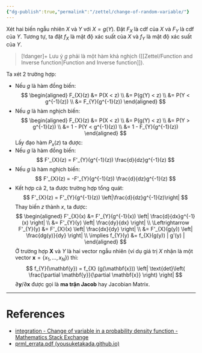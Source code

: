 ```yaml
---
{"dg-publish":true,"permalink":"/zettel/change-of-random-variable/"}
---
```



Xét hai biến ngẫu nhiên $X$ và $Y$ với $X = g(Y)$. Đặt $F_{X}$ là cdf của $X$ và $F_{Y}$ là cdf của $Y$. Tương tự, ta đặt $f_{X}$ là mật độ xác suất của $X$ và $f_{Y}$ là mật độ xác suất của $Y$.

>[!danger]+ Lưu ý
>$g$ phải là một hàm khả nghịch ([[Zettel/Function and Inverse function\|Function and Inverse function]]).

Ta xét 2 trường hợp:
- Nếu $g$ là hàm đồng biến:
$$
\begin{aligned}
F_{X}(z) &= P(X < z) \\
&= P(g(Y) < z) \\ 
&= P(Y < g^{-1}(z)) \\
&= F_{Y}(g^{-1}(z))
\end{aligned}
$$
- Nếu $g$ là hàm nghịch biến:
$$
\begin{aligned}
F_{X}(z) &= P(X < z) \\
&= P(g(Y) < z) \\ 
&= P(Y > g^{-1}(z)) \\
&= 1 - P(Y < g^{-1}(z)) \\
&= 1 - F_{Y}(g^{-1}(z))
\end{aligned}
$$
Lấy đạo hàm $P_x(z)$ ta được:
- Nếu $g$ là hàm đồng biến:
$$
F'_{X}(z) = F'_{Y}(g^{-1}(z)) \frac{d}{dz}g^{-1}(z)
$$
- Nếu $g$ là hàm nghịch biến:
$$
F'_{X}(z) = -F'_{Y}(g^{-1}(z)) \frac{d}{dz}g^{-1}(z)
$$
- Kết hợp cả 2, ta được trường hợp tổng quát:
$$
F'_{X}(z) = F'_{Y}(g^{-1}(z)) \left|\frac{d}{dz}g^{-1}(z)\right|
$$
Thay biến $z$ thành $x$, ta được:
$$
\begin{aligned}
F'_{X}(x) &= F'_{Y}(g^{-1}(x)) \left| \frac{d}{dx}g^{-1}(x) \right| \\
&= F'_{Y}(y) \left| \frac{dy}{dx} \right| \\
\Leftrightarrow F'_{Y}(y) &= F'_{X}(x) \left| \frac{dx}{dy} \right| \\
&= F'_{X}(g(y)) \left| \frac{dg(y)}{dy} \right| \\
\implies f_{Y}(y) &= f_{X}(g(y)) | g'(y) |
\end{aligned}
$$
Ở trường hợp $\mathbf{X}$ và $Y$ là hai vector ngẫu nhiên (ví dụ giá trị $X$ nhận là một vector ${} \mathbf{x} = \{x_{1}, \dots, x_{N}\} {}$) thì:
$$
f_{Y}(\mathbf{y}) = f_{X} (g(\mathbf{x})) \left| \text{det}\left( \frac{\partial \mathbf{y}}{\partial \mathbf{x}} \right) \right|
$$
$\partial\mathbf{y} / \partial\mathbf{x}$ được gọi là **ma trận Jacob** hay Jacobian Matrix.

---
# References

- [integration - Change of variable in a probability density function - Mathematics Stack Exchange](https://math.stackexchange.com/questions/1424388/change-of-variable-in-a-probability-density-function)
- [prml_errata.pdf (yousuketakada.github.io)](https://yousuketakada.github.io/prml_errata/prml_errata.pdf)